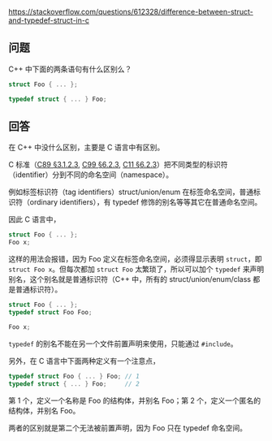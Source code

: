<https://stackoverflow.com/questions/612328/difference-between-struct-and-typedef-struct-in-c>

## 问题

C++ 中下面的两条语句有什么区别么？

```c++
struct Foo { ... };

typedef struct { ... } Foo;
```

## 回答

在 C++ 中没什么区别，主要是 C 语言中有区别。

C 标准（[C89 §3.1.2.3](http://port70.net/~nsz/c/c89/c89-draft.txt), [C99 §6.2.3](http://port70.net/~nsz/c/c99/n1256.html#6.2.3), [C11 §6.2.3](http://port70.net/~nsz/c/c11/n1570.html#6.2.3)）把不同类型的标识符（identifier）分到不同的命名空间（namespace）。

例如标签标识符（tag identifiers）struct/union/enum 在标签命名空间，普通标识符（ordinary identifiers），有 typedef 修饰的别名等等其它在普通命名空间。

因此 C 语言中，

```c
struct Foo { ... };
Foo x;
```

这样的用法会报错，因为 Foo 定义在标签命名空间，必须得显示表明 `struct`，即 `struct Foo x`。但每次都加 `struct Foo` 太繁琐了，所以可以加个 `typedef` 来声明别名，这个别名就是普通标识符（C++ 中，所有的 struct/union/enum/class 都是普通标识符）。

```c
struct Foo { ... };
typedef struct Foo Foo;

Foo x;
```

`typedef` 的别名不能在另一个文件前置声明来使用，只能通过 `#include`。

另外，在 C 语言中下面两种定义有一个注意点，

```c
typedef struct Foo { ... } Foo; // 1
typedef struct { ... } Foo;     // 2
```

第 1 个，定义一个名称是 Foo 的结构体，并别名 Foo；第 2 个，定义一个匿名的结构体，并别名 Foo。

两者的区别就是第二个无法被前置声明，因为 Foo 只在 typedef 命名空间。

